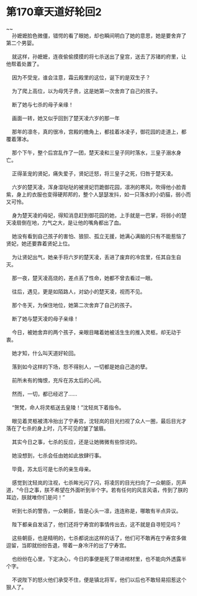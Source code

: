 # 第170章天道好轮回2
~~<br>&nbsp;&nbsp;&nbsp;&nbsp;孙嬷嬷脸色微僵，错愕的看了眼她，却也瞬间明白了她的意思，她是要舍弃了第二个男婴。<br><br>&nbsp;&nbsp;&nbsp;&nbsp;就这样，孙嬷嬷，连夜偷偷摸摸的将七杀送出了皇宫，送去了苏锗的府里，让他帮着处置了。<br><br>&nbsp;&nbsp;&nbsp;&nbsp;因为不受宠，谁会注意，霜云殿里的这位，诞下的是双生子？<br><br>&nbsp;&nbsp;&nbsp;&nbsp;为了爬上高位，以为母凭子贵，这是她第一次舍弃了自己的孩子。<br><br>&nbsp;&nbsp;&nbsp;&nbsp;断了她与七杀的母子亲缘！<br><br>&nbsp;&nbsp;&nbsp;&nbsp;画面一转，她又似乎回到了楚天凌六岁的那一年<br><br>&nbsp;&nbsp;&nbsp;&nbsp;那年的凛冬，真的很冷，宫殿的檐角上，都挂着冰凌子，御花园的走道上，都覆着薄冰。<br><br>&nbsp;&nbsp;&nbsp;&nbsp;那个下午，整个后宫乱作了一团，楚天凌和三皇子同时落水，三皇子溺水身亡。<br><br>&nbsp;&nbsp;&nbsp;&nbsp;正得圣宠的贤妃，痛失爱子，贤妃迁怒，将三皇子之死，归咎于楚天凌。<br><br>&nbsp;&nbsp;&nbsp;&nbsp;六岁的楚天凌，浑身湿哒哒的被贤妃罚跪御花园，凛冽的寒风，吹得他小脸青紫，身上的衣服也变得硬邦邦的，整个人瑟瑟发抖，如一只落水的小奶猫，弱小而又可怜。<br><br>&nbsp;&nbsp;&nbsp;&nbsp;身为楚天凌的母妃，得知消息赶到御花园的她，上手就是一巴掌，将弱小的楚天凌扇倒在地，力气之大，是让他的嘴角都出了血。<br><br>&nbsp;&nbsp;&nbsp;&nbsp;她没有看到自己孩子的害怕、狼狈、孤立无援，她满心满脑的只有不能惹恼了贤妃，她还要靠着贤妃上位。<br><br>&nbsp;&nbsp;&nbsp;&nbsp;为让贤妃出气，她亲手将六岁的楚天凌，丢进了废弃的冷宫里，任其自生自灭。<br><br>&nbsp;&nbsp;&nbsp;&nbsp;那一夜，楚天凌高烧的，差点丢了性命，她都不曾去看过一眼。<br><br>&nbsp;&nbsp;&nbsp;&nbsp;往后，遇见，更是如陌路人，对幼小的楚天凌，视而不见。<br><br>&nbsp;&nbsp;&nbsp;&nbsp;那个冬天，为保住地位，她第二次舍弃了自己的孩子。<br><br>&nbsp;&nbsp;&nbsp;&nbsp;断了她与楚天凌的母子亲缘！<br><br>&nbsp;&nbsp;&nbsp;&nbsp;今日，被她舍弃的两个孩子，亲眼目睹着她被活生生的推入灵柩，却无动于衷。<br><br>&nbsp;&nbsp;&nbsp;&nbsp;她才知，什么叫天道好轮回。<br><br>&nbsp;&nbsp;&nbsp;&nbsp;落到如今这样的下场，怨不得别人，一切都是她自己造的孽。<br><br>&nbsp;&nbsp;&nbsp;&nbsp;前所未有的悔恨，充斥在苏太后的心间。<br><br>&nbsp;&nbsp;&nbsp;&nbsp;然而，一切，都已经迟了……<br><br>&nbsp;&nbsp;&nbsp;&nbsp;“贺梵，命人将灵柩送去皇陵！”沈轻岚下着指令。<br><br>&nbsp;&nbsp;&nbsp;&nbsp;眼见着灵柩被清冷抬出了宁寿宫，沈轻岚的目光扫视了众人一圈，最后目光才落在了七杀的身上时，几不可见的皱了皱眉。<br><br>&nbsp;&nbsp;&nbsp;&nbsp;其实今日之事，七杀的反应，还是让她微微有些惊诧的。<br><br>&nbsp;&nbsp;&nbsp;&nbsp;她没想到，七杀会任由她如此放肆行事。<br><br>&nbsp;&nbsp;&nbsp;&nbsp;毕竟，苏太后可是七杀的亲生母亲。<br><br>&nbsp;&nbsp;&nbsp;&nbsp;感觉到沈轻岚的注视，七杀眸光闪了闪，将凌厉的目光扫向了一众朝臣，厉声道，“今日之事，朕不希望在外面听到半个字。若有任何的风言风语，传到了朕的耳边，朕就唯你们是问！”<br><br>&nbsp;&nbsp;&nbsp;&nbsp;听到七杀的警告，一众朝臣，皆是心头一凛，连连称是，哪敢有半点异议。<br><br>&nbsp;&nbsp;&nbsp;&nbsp;陛下都亲自发话了，他们还将宁寿宫的事情传出去，这不就是自寻短见吗？<br><br>&nbsp;&nbsp;&nbsp;&nbsp;这些朝臣，也是精明的，七杀都说出这样的话了，他们可不敢再在宁寿宫多做逗留，当即就纷纷告退，带着一身冷汗的出了宁寿宫。<br><br>&nbsp;&nbsp;&nbsp;&nbsp;也纷纷在心里，下定决心，今日的事便是死了带进棺材里，也不能向外透露半个字。<br><br>&nbsp;&nbsp;&nbsp;&nbsp;不说陛下的怒火他们承受不住，便是镇北将军，他们以后也不敢轻易招惹这个狠人了。<br><br>
                    

<script>_fwqdsqadxfw()</script>
<div><script>_dfwf1dw();</script></div>
<div><script>_dfwf1agdw();</script></div>
                